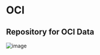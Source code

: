 # OCI
## Repository for OCI Data
![image](https://github.com/user-attachments/assets/f72e2858-0f6f-4880-b7b5-758a49de04a4)

